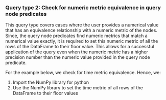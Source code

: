 ### Query type 2: Check for numeric metric equivalence in query node predicates

This query type covers cases where the user provides a numerical value that has an equivalence relationship with a numeric metric of the nodes. Since, the query node predicates find numeric metrics that match a numerical value exactly, it is required to set this numeric metric of all the rows of the DataFrame to their floor value. This allows for a successful application of the query even when the numeric metric has a higher precision number than the numeric value provided in the query node predicate.

For the example below, we check for time metric equivalence. Hence, we:

1. Import the NumPy library for python
2. Use the NumPy library to set the time metric of all rows of the DataFrame to their floor values


